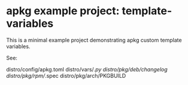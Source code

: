 # apkg example project: template-variables

This is a minimal example project demonstrating
apkg custom template variables.

See:

distro/config/apkg.toml
distro/vars/*.py
distro/pkg/deb/changelog
distro/pkg/rpm/*.spec
distro/pkg/arch/PKGBUILD
